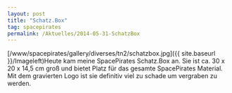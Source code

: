 ```yaml
---
layout: post
title: "Schatz.Box"
tag: spacepirates
permalink: /Aktuelles/2014-05-31-SchatzBox
---
```



[/www/spacepirates/gallery/diverses/tn2/schatzbox.jpg]({{ site.baseurl }}/Imageleft)Heute kam meine SpacePirates Schatz.Box an. Sie ist ca. 30 x 20 x 14,5 cm groß und bietet Platz für das gesamte SpacePirates Material. Mit dem gravierten Logo ist sie definitiv viel zu schade um vergraben zu werden.


